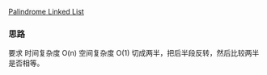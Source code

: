 [Palindrome Linked List](https://leetcode.com/problems/palindrome-linked-list/)

### 思路
要求 时间复杂度 O(n) 空间复杂度 O(1)
切成两半，把后半段反转，然后比较两半是否相等。